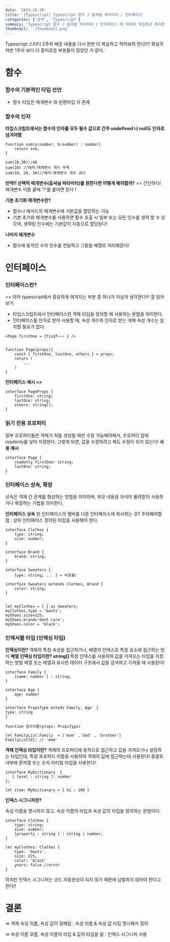 ```yaml
---
date: '2023-10-30'
title: '[Typescript] Typescript 함수 / 옵셔널 파라미터 / 인터페이스'
categories: ['공부', 'Typescript']
summary: 'Typescript 함수 / 옵셔널 파라미터 / 인터페이스 에 대하여 학습하고 정리한 내용입니다.'
thumbnail: './thumbnail.png'
---
```


Typescript 스터디 2주차 배운 내용을 다시 한번 더 복습하고 적어보려 한다!!!!
확실히 저번 1주차 보다 더 흥미로운 부분들이 많았던 거 같다.

# 함수

### 함수의 기본적인 타입 선언

- 함수 타입은 매개변수 와 반환타입 이 존재

### 함수의 인자

**타입스크립트에서는 함수의 인자를 모두 필수 값으로 간주
undefined 나 null도 인자로 넘겨야함**

```
function sum(a:number, b:number) : number{
	return a+b;
}

sum(10,30)//40
sum(10) //에러:매개변수 개수 부족
sum(10, 20, 30)//에러:매개변수 개수 과다

```

**만약!! 선택적 매개변수(옵셔널 파라미터)를 원한다면 어떻게 해야할까?**
=> 간단하다! 매개변수 이름 끝에 '?'를 붙이면 된다 !

**기본 초기화 매개변수란?**

- 함수나 메서드의 매개변수에 기본값을 할당하는 기능
- 기본 초기화 매개변수를 사용하면 함수 호출 시 일부 또는 모든 인수를 생략 할 수 있으며, 생략된 인수에는 기본값이 자동으로 할당된다!

**나머지 매개변수**

- 함수에 동적인 수의 인수를 전달하고 그들을 배열로 처리해준다!

# 인터페이스

### 인터페이스란?

=> 아마 typescript에서 중요하게 여겨지는 부분 중 하나가 아닐까 생각한다!!! 잘 읽어보기

- 타입스크립트에서 인터페이스란 객체 타입을 정의할 때 사용하는 문법을 의미한다.
- 인터페이스를 인자로 받아 사용할 때, 속성 개수와 인자로 받는 개체 속성 개수는 일치할 필요가 없다.

```
<Page firstOne = {fisdf~~~ } />


function Page(props){
	const { firstOne, lastOne, others } = props;
	return (
		...
	)
}
```

**인터페이스 예시 =>**

```
interface PageProps {
	firstOne: string;
	lastOne: string;
	others: string[];
}
```

### 읽기 전용 프로퍼티

일부 프로퍼티들은 객체가 처음 생성될 때만 수정 가능해야해서, 프로퍼티 앞에 readonly를 넣어 지정한다.
그렇게 되면, 값을 수정하려고 해도 수정이 되지 않는다!
**사용 예시**

```
interface Page {
	readonly firstOne: string;
	lastOne: string;
}
```

### 인터페이스 상속, 확장

상속은 객체 간 관계를 형성하는 방법을 의미하며, 부모 내용을 자식이 물려받아 사용하거나 확장하는 기법을 의미한다.

**인터페이스 상속**
한 인터페이스의 멤버를 다른 인터페이스에 복사하는 것!!
주의해야할 점 : 상위 인터페이스 정의된 타입을 사용해야 한다.

```
interface Clothes {
	type: string;
	size: number;
}

interface Brand {
	brand: string;
}

interface Sweaters {
	type: string; ... } = 비효율!

interface Sweaters extends Clothes, Brand {
	color: string;
}


let myClothes = { } as Sweaters;
myClothes.type = 'boots';
myShoes.size=225;
myShoes.brand='dont care';
myShoes.color = 'black';
```

### 인덱서블 타입 (인덱싱 타입)

**인덱싱이란?**
객체의 특정 속성을 접근하거나, 배열의 인덱스로 특정 요소에 접근하는 방식
**배열 인덱싱 타입이란? string[] <Array>**
특정 인덱스를 사용하여 값을 가져오는 타입을 지정하는 방법
배열 또는 배열과 유사한 데이터 구조에서 값을 검색하고 가져올 때 사용된다!

```
interface Family {
	[name: number ] : string;
}

interface Age {
	age: number
}

interface PropsType exteds Family, Age  {
type: string
}

function 함수이름(props: PropsType)

let FamilyList:Family  = ['mom' ,'dad' , 'brother']
FamilyList[0]; // 'mom'
```

**객체 인덱싱 타입이란?**
객체의 프로퍼티에 동적으로 접근하고 값을 가져오거나 설정하는 타입인데, 특정 프로퍼티 이름을 사용하여 객체의 값에 접근하는데 사용된다!
중괄호 내부에 문자열 또는 숫자 리터럴 타입을 사용한다!

```
interface MyDictionary  {
   [ level : string ]: number
};

let item: MyDictionary = { hi : 100 }
```

**인덱스 시그니처란?**

속성 이름을 명시하지 않고, 속성 이름의 타입과 속성 값의 타입을 정의하는 문법이다.

```
interface Clothes {
	type: string;
	size: number;
	[property : string ] : string | number;
}

let myClothes: Clothes {
	type: 'boots',
	size: 225,
	color: 'black'
	years: false //error
}
```

하지만 인덱스 시그니처는 코드 자동완성이 되지 않기 때문에 남발하지 않아야 한다고 한다!!

# 결론

⇒ 객체 속성 이름, 속성 값이 정해짐 : 속성 이름 & 속성 값 타입 명시해서 정의

⇒ 속성 이름 모름, 속성 이름의 타입 & 값의 타입을 앎 : 인덱스 시그니처 사용
